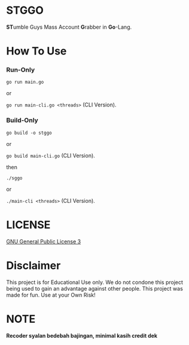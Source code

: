 # STGGO
**ST**umble Guys Mass Account **G**rabber in **Go**-Lang.

# How To Use
### Run-Only
`go run main.go`

or

`go run main-cli.go <threads>` (CLI Version).

### Build-Only
`go build -o stggo`

or

`go build main-cli.go` (CLI Version).

then

`./sggo`

or

`./main-cli <threads>` (CLI Version).

# LICENSE
[GNU General Public License 3](LICENSE)

# Disclaimer
This project is for Educational Use only. We do not condone this project being used to gain an advantage against other people. This project was made for fun. Use at your Own Risk!

# NOTE
#### Recoder syalan bedebah bajingan, minimal kasih credit dek
